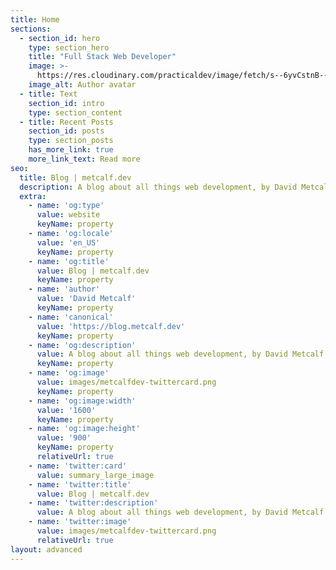 ```yaml
---
title: Home
sections:
  - section_id: hero
    type: section_hero
    title: "Full Stack Web Developer"
    image: >-
      https://res.cloudinary.com/practicaldev/image/fetch/s--6yvCstnB--/c_fill,f_auto,fl_progressive,h_320,q_auto,w_320/https://dev-to-uploads.s3.amazonaws.com/uploads/user/profile_image/449356/4db43897-35bc-49f1-83fa-d9a7c1b2982a.png
    image_alt: Author avatar
  - title: Text
    section_id: intro
    type: section_content
  - title: Recent Posts
    section_id: posts
    type: section_posts
    has_more_link: true
    more_link_text: Read more
seo:
  title: Blog | metcalf.dev
  description: A blog about all things web development, by David Metcalf.
  extra:
    - name: 'og:type'
      value: website
      keyName: property
    - name: 'og:locale'
      value: 'en_US'
      keyName: property
    - name: 'og:title'
      value: Blog | metcalf.dev
      keyName: property
    - name: 'author'
      value: 'David Metcalf'
      keyName: property
    - name: 'canonical'
      value: 'https://blog.metcalf.dev'
      keyName: property
    - name: 'og:description'
      value: A blog about all things web development, by David Metcalf.
      keyName: property
    - name: 'og:image'
      value: images/metcalfdev-twittercard.png
      keyName: property
    - name: 'og:image:width'
      value: '1600'
      keyName: property
    - name: 'og:image:height'
      value: '900'
      keyName: property
      relativeUrl: true
    - name: 'twitter:card'
      value: summary_large_image
    - name: 'twitter:title'
      value: Blog | metcalf.dev
    - name: 'twitter:description'
      value: A blog about all things web development, by David Metcalf.
    - name: 'twitter:image'
      value: images/metcalfdev-twittercard.png
      relativeUrl: true
layout: advanced
---
```

